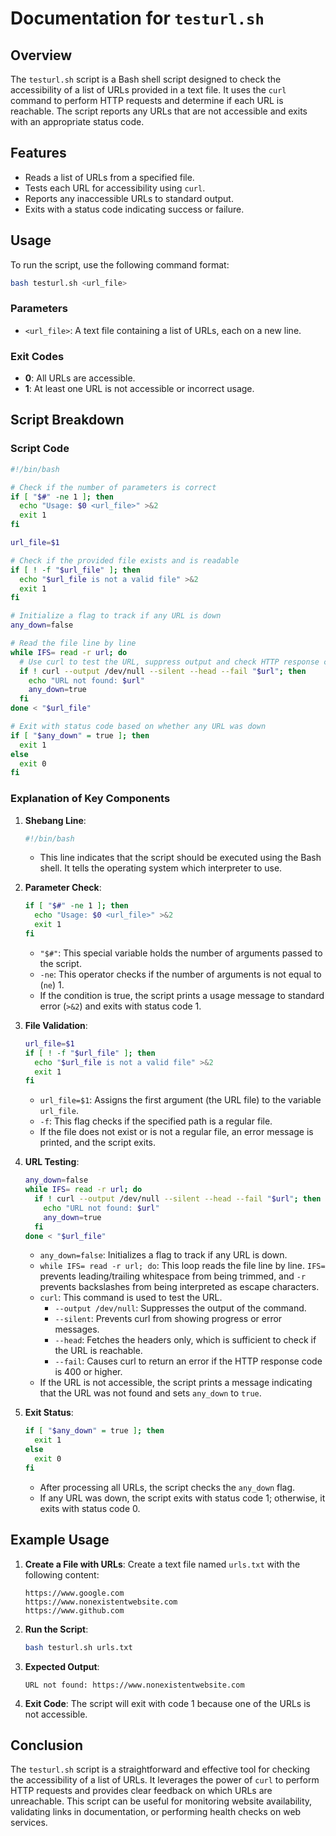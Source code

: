 # Documentation for `testurl.sh`

## Overview

The `testurl.sh` script is a Bash shell script designed to check the accessibility of a list of URLs provided in a text file. It uses the `curl` command to perform HTTP requests and determine if each URL is reachable. The script reports any URLs that are not accessible and exits with an appropriate status code.

## Features

- Reads a list of URLs from a specified file.
- Tests each URL for accessibility using `curl`.
- Reports any inaccessible URLs to standard output.
- Exits with a status code indicating success or failure.

## Usage

To run the script, use the following command format:

```bash
bash testurl.sh <url_file>
```

### Parameters

- `<url_file>`: A text file containing a list of URLs, each on a new line.

### Exit Codes

- **0**: All URLs are accessible.
- **1**: At least one URL is not accessible or incorrect usage.

## Script Breakdown

### Script Code

```bash
#!/bin/bash

# Check if the number of parameters is correct
if [ "$#" -ne 1 ]; then
  echo "Usage: $0 <url_file>" >&2
  exit 1
fi

url_file=$1

# Check if the provided file exists and is readable
if [ ! -f "$url_file" ]; then
  echo "$url_file is not a valid file" >&2
  exit 1
fi

# Initialize a flag to track if any URL is down
any_down=false

# Read the file line by line
while IFS= read -r url; do
  # Use curl to test the URL, suppress output and check HTTP response code
  if ! curl --output /dev/null --silent --head --fail "$url"; then
    echo "URL not found: $url"
    any_down=true
  fi
done < "$url_file"

# Exit with status code based on whether any URL was down
if [ "$any_down" = true ]; then
  exit 1
else
  exit 0
fi
```

### Explanation of Key Components

1. **Shebang Line**:
   ```bash
   #!/bin/bash
   ```
   - This line indicates that the script should be executed using the Bash shell. It tells the operating system which interpreter to use.

2. **Parameter Check**:
   ```bash
   if [ "$#" -ne 1 ]; then
     echo "Usage: $0 <url_file>" >&2
     exit 1
   fi
   ```
   - `"$#"`: This special variable holds the number of arguments passed to the script.
   - `-ne`: This operator checks if the number of arguments is not equal to (`ne`) 1.
   - If the condition is true, the script prints a usage message to standard error (`>&2`) and exits with status code 1.

3. **File Validation**:
   ```bash
   url_file=$1
   if [ ! -f "$url_file" ]; then
     echo "$url_file is not a valid file" >&2
     exit 1
   fi
   ```
   - `url_file=$1`: Assigns the first argument (the URL file) to the variable `url_file`.
   - `-f`: This flag checks if the specified path is a regular file.
   - If the file does not exist or is not a regular file, an error message is printed, and the script exits.

4. **URL Testing**:
   ```bash
   any_down=false
   while IFS= read -r url; do
     if ! curl --output /dev/null --silent --head --fail "$url"; then
       echo "URL not found: $url"
       any_down=true
     fi
   done < "$url_file"
   ```
   - `any_down=false`: Initializes a flag to track if any URL is down.
   - `while IFS= read -r url; do`: This loop reads the file line by line. `IFS=` prevents leading/trailing whitespace from being trimmed, and `-r` prevents backslashes from being interpreted as escape characters.
   - `curl`: This command is used to test the URL.
     - `--output /dev/null`: Suppresses the output of the command.
     - `--silent`: Prevents curl from showing progress or error messages.
     - `--head`: Fetches the headers only, which is sufficient to check if the URL is reachable.
     - `--fail`: Causes curl to return an error if the HTTP response code is 400 or higher.
   - If the URL is not accessible, the script prints a message indicating that the URL was not found and sets `any_down` to `true`.

5. **Exit Status**:
   ```bash
   if [ "$any_down" = true ]; then
     exit 1
   else
     exit 0
   fi
   ```
   - After processing all URLs, the script checks the `any_down` flag.
   - If any URL was down, the script exits with status code 1; otherwise, it exits with status code 0.

## Example Usage

1. **Create a File with URLs**:
   Create a text file named `urls.txt` with the following content:
   ```
   https://www.google.com
   https://www.nonexistentwebsite.com
   https://www.github.com
   ```

2. **Run the Script**:
   ```bash
   bash testurl.sh urls.txt
   ```

3. **Expected Output**:
   ```
   URL not found: https://www.nonexistentwebsite.com
   ```

4. **Exit Code**:
   The script will exit with code 1 because one of the URLs is not accessible.

## Conclusion

The `testurl.sh` script is a straightforward and effective tool for checking the accessibility of a list of URLs. It leverages the power of `curl` to perform HTTP requests and provides clear feedback on which URLs are unreachable. This script can be useful for monitoring website availability, validating links in documentation, or performing health checks on web services.
